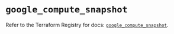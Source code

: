 # `google_compute_snapshot`

Refer to the Terraform Registry for docs: [`google_compute_snapshot`](https://registry.terraform.io/providers/hashicorp/google/5.38.0/docs/resources/compute_snapshot).
